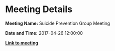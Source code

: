 # Meeting Details

**Meeting Name:** Suicide Prevention Group Meeting

**Date and Time:** 2017-04-26 12:00:00

**<a href="https://www.limerick.ie/council/whats-on/suicide-prevention-group-meeting-0" target="_blank">Link to meeting</a>**
